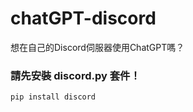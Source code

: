 # chatGPT-discord
想在自己的Discord伺服器使用ChatGPT嗎？  

### 請先安裝 discord.py 套件！  
```
pip install discord
```
